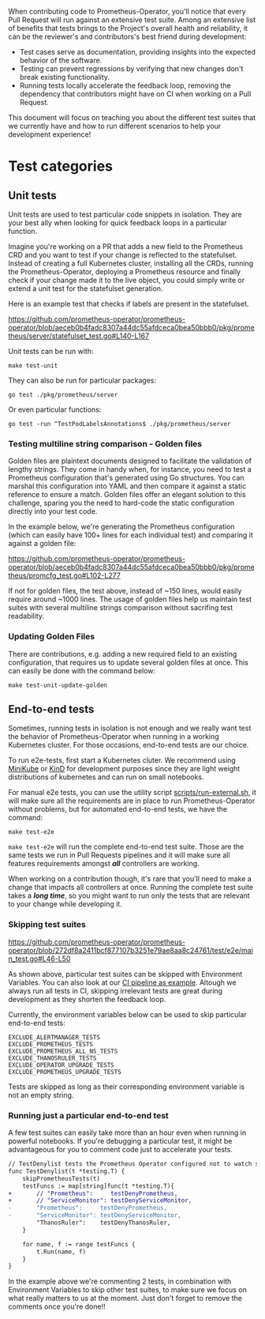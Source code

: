 
When contributing code to Prometheus-Operator, you'll notice that every Pull Request will run against an extensive test suite. Among an extensive list of benefits that tests brings to the Project's overall health and reliability, it can be the reviewer's and contributors's best friend during development:

* Test cases serve as documentation, providing insights into the expected behavior of the software.
* Testing can prevent regressions by verifying that new changes don't break existing functionality.
* Running tests locally accelerate the feedback loop, removing the dependency that contributors might have on CI when working on a Pull Request.

This document will focus on teaching you about the different test suites that we currently have and how to run different scenarios to help your development experience!

# Test categories

## Unit tests

Unit tests are used to test particular code snippets in isolation. They are your best ally when looking for quick feedback loops in a particular function. 

Imagine you're working on a PR that adds a new field to the Prometheus CRD and you want to test if your change is reflected to the statefulset. Instead of creating a full Kubernetes cluster, installing all the CRDs, running the Prometheus-Operator, deploying a Prometheus resource and finally check if your change made it to the live object, you could simply write or extend a unit test for the statefulset generation.

Here is an example test that checks if labels are present in the statefulset.

https://github.com/prometheus-operator/prometheus-operator/blob/aeceb0b4fadc8307a44dc55afdceca0bea50bbb0/pkg/prometheus/server/statefulset_test.go#L140-L167

Unit tests can be run with:

```
make test-unit
```

They can also be run for particular packages:

```
go test ./pkg/prometheus/server
```

Or even particular functions:

```
go test -run ^TestPodLabelsAnnotations$ ./pkg/prometheus/server
```

### Testing multiline string comparison - Golden files

Golden files are plaintext documents designed to facilitate the validation of lengthy strings. They come in handy when, for instance, you need to test a Prometheus configuration that's generated using Go structures. You can marshal this configuration into YAML and then compare it against a static reference to ensure a match. Golden files offer an elegant solution to this challenge, sparing you the need to hard-code the static configuration directly into your test code.

In the example below, we're generating the Prometheus configuration (which can easily have 100+ lines for each individual test) and comparing it against a golden file:

https://github.com/prometheus-operator/prometheus-operator/blob/aeceb0b4fadc8307a44dc55afdceca0bea50bbb0/pkg/prometheus/promcfg_test.go#L102-L277

If not for golden files, the test above, instead of ~150 lines, would easily require around ~1000 lines. The usage of golden files help us maintain test suites with several multiline strings comparison without sacrifing test readability.

### Updating Golden Files

There are contributions, e.g. adding a new required field to an existing configuration, that requires us to update several golden files at once. This can easily be done with the command below:

```
make test-unit-update-golden
```

## End-to-end tests

Sometimes, running tests in isolation is not enough and we really want test the behavior of Prometheus-Operator when running in a working Kubernetes cluster. For those occasions, end-to-end tests are our choice.

To run e2e-tests, first start a Kubernetes cluter. We recommend using [MiniKube](https://minikube.sigs.k8s.io/docs/start/) or [KinD](https://kind.sigs.k8s.io/) for development purposes since they are light weight distributions of kubernetes and can run on small notebooks.

For manual e2e tests, you can use the utility script [scripts/run-external.sh](./scripts/run-external.sh), it will make sure all the requirements are in place to run Prometheus-Operator without problems, but for automated end-to-end tests, we have the command:

```
make test-e2e
```

`make test-e2e` will run the complete end-to-end test suite. Those are the same tests we run in Pull Requests pipelines and it will make sure all features requirements amongst ***all*** controllers are working.

When working on a contribution though, it's rare that you'll need to make a change that impacts all controllers at once. Running the complete test suite takes a ***long time***, so you might want to run only the tests that are relevant to your change while developing it.

### Skipping test suites

https://github.com/prometheus-operator/prometheus-operator/blob/272df8a2411bcf877107b3251e79ae8aa8c24761/test/e2e/main_test.go#L46-L50

As shown above, particular test suites can be skipped with Environment Variables. You can also look at our [CI pipeline as example](https://github.com/prometheus-operator/prometheus-operator/blob/272df8a2411bcf877107b3251e79ae8aa8c24761/.github/workflows/e2e.yaml#L85-L94). Altough we always run all tests in CI, skipping irrelevant tests are great during development as they shorten the feedback loop.

Currently, the environment variables below can be used to skip particular end-to-end tests:

```
EXCLUDE_ALERTMANAGER_TESTS
EXCLUDE_PROMETHEUS_TESTS
EXCLUDE_PROMETHEUS_ALL_NS_TESTS
EXCLUDE_THANOSRULER_TESTS
EXCLUDE_OPERATOR_UPGRADE_TESTS
EXCLUDE_PROMETHEUS_UPGRADE_TESTS
```

Tests are skipped as long as their corresponding environment variable is not an empty string.

### Running just a particular end-to-end test

A few test suites can easily take more than an hour even when running in powerful notebooks. If you're debugging a particular test, it might be advantageous for you to comment code just to accelerate your tests.

```patch
// TestDenylist tests the Prometheus Operator configured not to watch specific namespaces.
func TestDenylist(t *testing.T) {
	skipPrometheusTests(t)
	testFuncs := map[string]func(t *testing.T){
+		// "Prometheus":     testDenyPrometheus,
+		// "ServiceMonitor": testDenyServiceMonitor,
-		"Prometheus":     testDenyPrometheus,
-		"ServiceMonitor": testDenyServiceMonitor,
		"ThanosRuler":    testDenyThanosRuler,
	}

	for name, f := range testFuncs {
		t.Run(name, f)
	}
}
```

In the example above we're commenting 2 tests, in combination with Environment Variables to skip other test suites, to make sure we focus on what really matters to us at the moment. Just don't forget to remove the comments once you're done!!
